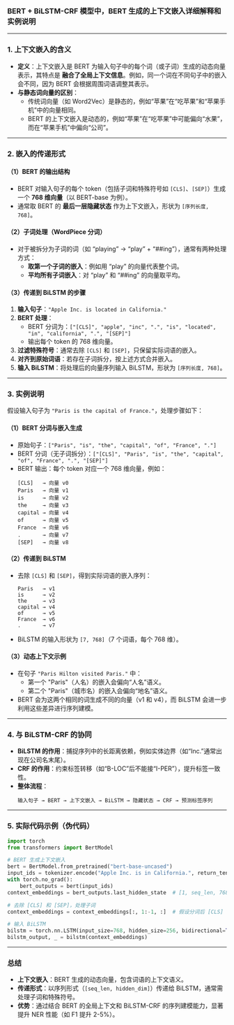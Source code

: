 ### **BERT + BiLSTM-CRF** 模型中，BERT 生成的上下文嵌入详细解释和实例说明

---

### 1. **上下文嵌入的含义**
- **定义**：上下文嵌入是 BERT 为输入句子中的每个词（或子词）生成的动态向量表示，其特点是 **融合了全局上下文信息**。例如，同一个词在不同句子中的嵌入会不同，因为 BERT 会根据周围词语调整其表示。
- **与静态词向量的区别**：
  - 传统词向量（如 Word2Vec）是静态的，例如“苹果”在“吃苹果”和“苹果手机”中的向量相同。
  - BERT 的上下文嵌入是动态的，例如“苹果”在“吃苹果”中可能偏向“水果”，而在“苹果手机”中偏向“公司”。

---

### 2. **嵌入的传递形式**
#### （1）BERT 的输出结构
- BERT 对输入句子的每个 token（包括子词和特殊符号如 `[CLS]`、`[SEP]`）生成一个 **768 维向量**（以 BERT-base 为例）。
- 通常取 BERT 的 **最后一层隐藏状态** 作为上下文嵌入，形状为 `[序列长度, 768]`。

#### （2）子词处理（WordPiece 分词）
- 对于被拆分为子词的词（如 “playing” → “play” + “##ing”），通常有两种处理方式：
  - **取第一个子词的嵌入**：例如用 “play” 的向量代表整个词。
  - **平均所有子词嵌入**：对 “play” 和 “##ing” 的向量取平均。

#### （3）传递到 BiLSTM 的步骤
1. **输入句子**：`"Apple Inc. is located in California."`
2. **BERT 处理**：
   - BERT 分词为：`["[CLS]", "apple", "inc", ".", "is", "located", "in", "california", ".", "[SEP]"]`
   - 输出每个 token 的 768 维向量。
3. **过滤特殊符号**：通常去除 `[CLS]` 和 `[SEP]`，只保留实际词语的嵌入。
4. **对齐到原始词语**：若存在子词拆分，按上述方式合并嵌入。
5. **输入 BiLSTM**：将处理后的向量序列输入 BiLSTM，形状为 `[序列长度, 768]`。

---

### 3. **实例说明**
假设输入句子为 `"Paris is the capital of France."`，处理步骤如下：

#### （1）BERT 分词与嵌入生成
- 原始句子：`["Paris", "is", "the", "capital", "of", "France", "."]`
- BERT 分词（无子词拆分）：`["[CLS]", "Paris", "is", "the", "capital", "of", "France", ".", "[SEP]"]`
- BERT 输出：每个 token 对应一个 768 维向量，例如：
  ```
  [CLS]   → 向量 v0
  Paris   → 向量 v1
  is      → 向量 v2
  the     → 向量 v3
  capital → 向量 v4
  of      → 向量 v5
  France  → 向量 v6
  .       → 向量 v7
  [SEP]   → 向量 v8
  ```

#### （2）传递到 BiLSTM
- 去除 `[CLS]` 和 `[SEP]`，得到实际词语的嵌入序列：
  ```
  Paris   → v1
  is      → v2
  the     → v3
  capital → v4
  of      → v5
  France  → v6
  .       → v7
  ```
- BiLSTM 的输入形状为 `[7, 768]`（7 个词语，每个 768 维）。

#### （3）动态上下文示例
- 在句子 `"Paris Hilton visited Paris."` 中：
  - 第一个 "Paris"（人名）的嵌入会偏向“人名”语义。
  - 第二个 "Paris"（城市名）的嵌入会偏向“地名”语义。
- BERT 会为这两个相同的词生成不同的向量（v1 和 v4），而 BiLSTM 会进一步利用这些差异进行序列建模。

---

### 4. **与 BiLSTM-CRF 的协同**
- **BiLSTM 的作用**：捕捉序列中的长距离依赖，例如实体边界（如“Inc.”通常出现在公司名末尾）。
- **CRF 的作用**：约束标签转移（如“B-LOC”后不能接“I-PER”），提升标签一致性。
- **整体流程**：
  ```
  输入句子 → BERT → 上下文嵌入 → BiLSTM → 隐藏状态 → CRF → 预测标签序列
  ```

---

### 5. **实际代码示例（伪代码）**
```python
import torch
from transformers import BertModel

# BERT 生成上下文嵌入
bert = BertModel.from_pretrained("bert-base-uncased")
input_ids = tokenizer.encode("Apple Inc. is in California.", return_tensors="pt")
with torch.no_grad():
    bert_outputs = bert(input_ids)
context_embeddings = bert_outputs.last_hidden_state  # [1, seq_len, 768]

# 去除 [CLS] 和 [SEP]，处理子词
context_embeddings = context_embeddings[:, 1:-1, :]  # 假设分词后 [CLS] 和 [SEP] 在首尾

# 输入 BiLSTM
bilstm = torch.nn.LSTM(input_size=768, hidden_size=256, bidirectional=True)
bilstm_output, _ = bilstm(context_embeddings)
```

---

### 总结
- **上下文嵌入**：BERT 生成的动态向量，包含词语的上下文语义。
- **传递形式**：以序列形式（`[seq_len, hidden_dim]`）传递给 BiLSTM，通常需处理子词和特殊符号。
- **优势**：通过结合 BERT 的全局上下文和 BiLSTM-CRF 的序列建模能力，显著提升 NER 性能（如 F1 提升 2-5%）。